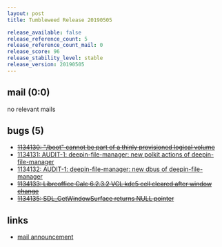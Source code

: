 ```yaml
---
layout: post
title: Tumbleweed Release 20190505

release_available: false
release_reference_count: 5
release_reference_count_mail: 0
release_score: 96
release_stability_level: stable
release_version: 20190505
---
```


## mail (0:0)

no relevant mails

## bugs (5)

<!--more-->

- ~~[1134130: "/boot" cannot be part of a thinly provisioned logical volume](https://bugzilla.opensuse.org/show_bug.cgi?id=1134130)~~
- [1134131: AUDIT-1: deepin-file-manager: new polkit actions of deepin-file-manager](https://bugzilla.opensuse.org/show_bug.cgi?id=1134131)
- [1134132: AUDIT-1: deepin-file-manager: new dbus of deepin-file-manager](https://bugzilla.opensuse.org/show_bug.cgi?id=1134132)
- ~~[1134133: Libreoffice Calc 6.2.3.2 VCL kde5 cell cleared after window change](https://bugzilla.opensuse.org/show_bug.cgi?id=1134133)~~
- ~~[1134135: SDL_GetWindowSurface returns NULL pointer](https://bugzilla.opensuse.org/show_bug.cgi?id=1134135)~~



## links

- [mail announcement](https://lists.opensuse.org/opensuse-factory/2019-05/msg00061.html)
